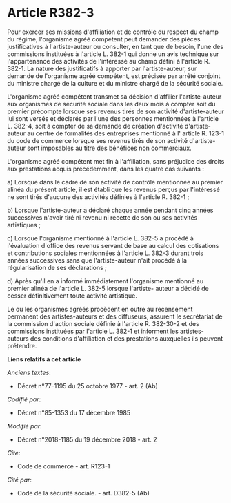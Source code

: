 # Article R382-3

Pour exercer ses missions d'affiliation et de contrôle du respect du champ du régime, l'organisme agréé compétent peut
demander des pièces justificatives à l'artiste-auteur ou consulter, en tant que de besoin, l'une des commissions instituées à
l'article L. 382-1 qui donne un avis technique sur l'appartenance des activités de l'intéressé au champ défini à l'article R.
382-1. La nature des justificatifs à apporter par l'artiste-auteur, sur demande de l'organisme agréé compétent, est précisée
par arrêté conjoint du ministre chargé de la culture et du ministre chargé de la sécurité sociale.

L'organisme agréé compétent transmet sa décision d'affilier l'artiste-auteur aux organismes de sécurité sociale dans les deux
mois à compter soit du premier précompte lorsque ses revenus tirés de son activité d'artiste-auteur lui sont versés et
déclarés par l'une des personnes mentionnées à l'article L. 382-4, soit à compter de sa demande de création d'activité
d'artiste-auteur au centre de formalités des entreprises mentionné à l' article R. 123-1 du code de commerce lorsque ses
revenus tirés de son activité d'artiste-auteur sont imposables au titre des bénéfices non commerciaux.

L'organisme agréé compétent met fin à l'affiliation, sans préjudice des droits aux prestations acquis précédemment, dans les
quatre cas suivants :

a) Lorsque dans le cadre de son activité de contrôle mentionnée au premier alinéa du présent article, il est établi que les
revenus perçus par l'intéressé ne sont tirés d'aucune des activités définies à l'article R. 382-1 ;

b) Lorsque l'artiste-auteur a déclaré chaque année pendant cinq années successives n'avoir tiré ni revenu ni recette de son
ou ses activités artistiques ;

c) Lorsque l'organisme mentionné à l'article L. 382-5 a procédé à l'évaluation d'office des revenus servant de base au calcul
des cotisations et contributions sociales mentionnées à l'article L. 382-3 durant trois années successives sans que
l'artiste-auteur n'ait procédé à la régularisation de ses déclarations ;

d) Après qu'il en a informé immédiatement l'organisme mentionné au premier alinéa de l'article L. 382-5 lorsque l'artiste-
auteur a décidé de cesser définitivement toute activité artistique.

Le ou les organismes agréés procèdent en outre au recensement permanent des artistes-auteurs et des diffuseurs, assurent le
secrétariat de la commission d'action sociale définie à l'article R. 382-30-2 et des commissions instituées par l'article L.
382-1 et informent les artistes-auteurs des conditions d'affiliation et des prestations auxquelles ils peuvent prétendre.

**Liens relatifs à cet article**

_Anciens textes_:

  - Décret n°77-1195 du 25 octobre 1977 - art. 2 (Ab)

_Codifié par_:

  - Décret n°85-1353 du 17 décembre 1985

_Modifié par_:

  - Décret n°2018-1185 du 19 décembre 2018 - art. 2

_Cite_:

  - Code de commerce - art. R123-1

_Cité par_:

  - Code de la sécurité sociale. - art. D382-5 (Ab)
